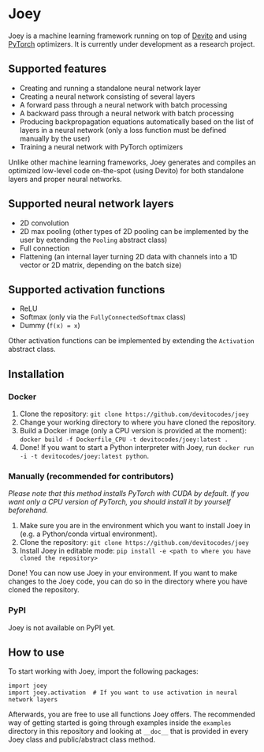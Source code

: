 # Joey
Joey is a machine learning framework running on top of [Devito](https://github.com/devitocodes/devito) and using [PyTorch](https://github.com/pytorch/pytorch) optimizers. It is currently under development as a research project.

## Supported features
* Creating and running a standalone neural network layer
* Creating a neural network consisting of several layers
* A forward pass through a neural network with batch processing
* A backward pass through a neural network with batch processing
* Producing backpropagation equations automatically based on the list of layers in a neural network (only a loss function must be defined manually by the user)
* Training a neural network with PyTorch optimizers

Unlike other machine learning frameworks, Joey generates and compiles an optimized low-level code on-the-spot (using Devito) for both standalone layers and proper neural networks.

## Supported neural network layers
* 2D convolution
* 2D max pooling (other types of 2D pooling can be implemented by the user by extending the `Pooling` abstract class)
* Full connection
* Flattening (an internal layer turning 2D data with channels into a 1D vector or 2D matrix, depending on the batch size)

## Supported activation functions
* ReLU
* Softmax (only via the `FullyConnectedSoftmax` class)
* Dummy (`f(x) = x`)

Other activation functions can be implemented by extending the `Activation` abstract class.

## Installation
### Docker
1. Clone the repository: `git clone https://github.com/devitocodes/joey`
2. Change your working directory to where you have cloned the repository.
3. Build a Docker image (only a CPU version is provided at the moment): `docker build -f Dockerfile_CPU -t devitocodes/joey:latest .`
4. Done! If you want to start a Python interpreter with Joey, run `docker run -i -t devitocodes/joey:latest python`.

### Manually (recommended for contributors)
*Please note that this method installs PyTorch with CUDA by default. If you want only a CPU version of PyTorch, you should install it by yourself beforehand.*

1. Make sure you are in the environment which you want to install Joey in (e.g. a Python/conda virtual environment).
2. Clone the repository: `git clone https://github.com/devitocodes/joey`
3. Install Joey in editable mode: `pip install -e <path to where you have cloned the repository>`

Done! You can now use Joey in your environment. If you want to make changes to the Joey code, you can do so in the directory where you have cloned the repository.

### PyPI
Joey is not available on PyPI yet.

## How to use
To start working with Joey, import the following packages:
```
import joey
import joey.activation  # If you want to use activation in neural network layers
```

Afterwards, you are free to use all functions Joey offers. The recommended way of getting started is going through examples inside the `examples` directory in this repository and looking at `__doc__` that is provided in every Joey class and public/abstract class method.
